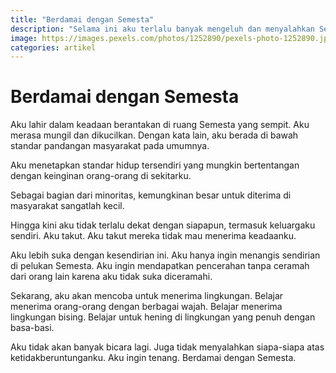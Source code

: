 ```yaml
---
title: "Berdamai dengan Semesta"
description: "Selama ini aku terlalu banyak mengeluh dan menyalahkan Semesta atas kemalangan yang menimpa aku. Kini aku sadar bahwa kalau aku bisa berdamai dengan-Nya, aku bisa tenteram."
image: https://images.pexels.com/photos/1252890/pexels-photo-1252890.jpeg?auto=compress&cs=tinysrgb&dpr=2&w=720
categories: artikel
---
```

# Berdamai dengan Semesta 

Aku lahir dalam keadaan berantakan di ruang Semesta yang sempit. Aku merasa mungil dan dikucilkan. Dengan kata lain, aku berada di bawah standar pandangan masyarakat pada umumnya. 

Aku menetapkan standar hidup tersendiri yang mungkin bertentangan dengan keinginan orang-orang di sekitarku. 

Sebagai bagian dari minoritas, kemungkinan besar untuk diterima di masyarakat sangatlah kecil. 

Hingga kini aku tidak terlalu dekat dengan siapapun, termasuk keluargaku sendiri. Aku takut. Aku takut mereka tidak mau menerima keadaanku. 

Aku lebih suka dengan kesendirian ini. Aku hanya ingin menangis sendirian di pelukan Semesta. Aku ingin mendapatkan pencerahan tanpa ceramah dari orang lain karena aku tidak suka diceramahi. 

Sekarang, aku akan mencoba untuk menerima lingkungan. Belajar menerima orang-orang dengan berbagai wajah. Belajar menerima lingkungan bising. Belajar untuk hening di lingkungan yang penuh dengan basa-basi. 

Aku tidak akan banyak bicara lagi. Juga tidak menyalahkan siapa-siapa atas ketidakberuntunganku. Aku ingin tenang. Berdamai dengan Semesta. 
